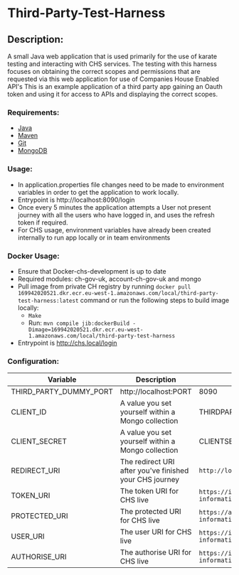 # Third-Party-Test-Harness

## Description:
A small Java web application that is used primarily for the use of karate testing and interacting with CHS services. The testing with this harness focuses on obtaining the correct scopes and permissions that are requested via this web application for use of Companies House Enabled API's
This is an example application of a third party app gaining an Oauth token and using it for access to APIs and displaying the correct scopes.

### Requirements:
- [Java](https://www.oracle.com/java/technologies/javase-jdk11-downloads.html)
- [Maven](https://maven.apache.org/download.cgi)
- [Git](https://git-scm.com/downloads)
- [MongoDB](https://www.mongodb.com)

### Usage:
* In application.properties file changes need to be made to environment variables in order to get the application to work locally.
* Entrypoint is http://localhost:8090/login
* Once every 5 minutes the application attempts a User not present journey with all the users who have logged in, and uses the refresh token if required.
* For CHS usage, environment variables have already been created internally to run app locally or in team environments

### Docker Usage:
* Ensure that Docker-chs-development is up to date 
* Required modules: ch-gov-uk, account-ch-gov-uk and mongo
* Pull image from private CH registry by running `docker pull 169942020521.dkr.ecr.eu-west-1.amazonaws.com/local/third-party-test-harness:latest` command or run the following steps to build image locally: 
  * `Make`
  * Run: `mvn compile jib:dockerBuild -Dimage=169942020521.dkr.ecr.eu-west-1.amazonaws.com/local/third-party-test-harness`
* Entrypoint is http://chs.local/login

### Configuration:
Variable                          | Description                                                          | Example                                                              
--------------------------------- | -------------------------------------------------------------------- | -------------------
THIRD_PARTY_DUMMY_PORT            | http://localhost:PORT                                                | 8090                                                                 
CLIENT_ID                         | A value you set yourself within a Mongo collection                   | THIRDPARTYCLIENT                                       
CLIENT_SECRET                     | A value you set yourself within a Mongo collection                   | CLIENTSECRET 
REDIRECT_URI                      | The redirect URI after you've finished your CHS journey              | `http://localhost:8090/redirect`                                       
TOKEN_URI                         | The token URI for CHS live                                           | `https://identity.company-information.service.gov.uk/oauth2/token`     
PROTECTED_URI                     | The protected URI for CHS live                                       | `https://api.company-information.service.gov.uk/company`               
USER_URI                          | The user URI for CHS live                                            | `https://identity.company-information.service.gov.uk/user/profile`     
AUTHORISE_URI                     | The authorise URI for CHS live                                       | `https://identity.company-information.service.gov.uk/oauth2/authorise` 
